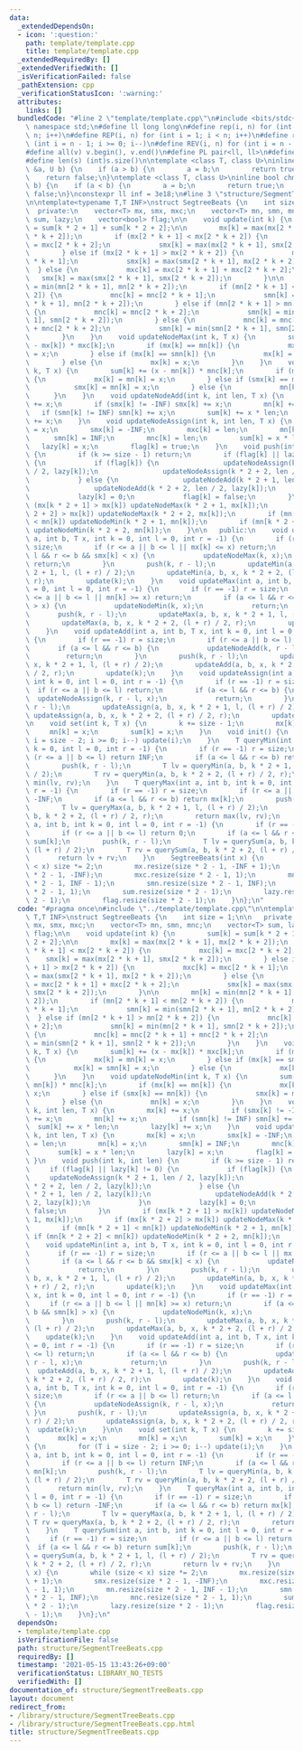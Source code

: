 ```yaml
---
data:
  _extendedDependsOn:
  - icon: ':question:'
    path: template/template.cpp
    title: template/template.cpp
  _extendedRequiredBy: []
  _extendedVerifiedWith: []
  _isVerificationFailed: false
  _pathExtension: cpp
  _verificationStatusIcon: ':warning:'
  attributes:
    links: []
  bundledCode: "#line 2 \"template/template.cpp\"\n#include <bits/stdc++.h>\nusing\
    \ namespace std;\n#define ll long long\n#define rep(i, n) for (int i = 0; i <\
    \ n; i++)\n#define REP(i, n) for (int i = 1; i < n; i++)\n#define rev(i, n) for\
    \ (int i = n - 1; i >= 0; i--)\n#define REV(i, n) for (int i = n - 1; i > 0; i--)\n\
    #define all(v) v.begin(), v.end()\n#define PL pair<ll, ll>\n#define PI pair<int,int>\n\
    #define len(s) (int)s.size()\n\ntemplate <class T, class U>\ninline bool chmin(T\
    \ &a, U b) {\n    if (a > b) {\n        a = b;\n        return true;\n    }\n\
    \    return false;\n}\ntemplate <class T, class U>\ninline bool chmax(T &a, U\
    \ b) {\n    if (a < b) {\n        a = b;\n        return true;\n    }\n    return\
    \ false;\n}\nconstexpr ll inf = 3e18;\n#line 3 \"structure/SegmentTreeBeats.cpp\"\
    \n\ntemplate<typename T,T INF>\nstruct SegtreeBeats {\n    int size = 1;\n\n \
    \  private:\n    vector<T> mx, smx, mxc;\n    vector<T> mn, smn, mnc;\n    vector<T>\
    \ sum, lazy;\n    vector<bool> flag;\n\n    void update(int k) {\n        sum[k]\
    \ = sum[k * 2 + 1] + sum[k * 2 + 2];\n\n        mx[k] = max(mx[2 * k + 1], mx[2\
    \ * k + 2]);\n        if (mx[2 * k + 1] < mx[2 * k + 2]) {\n            mxc[k]\
    \ = mxc[2 * k + 2];\n            smx[k] = max(mx[2 * k + 1], smx[2 * k + 2]);\n\
    \        } else if (mx[2 * k + 1] > mx[2 * k + 2]) {\n            mxc[k] = mxc[2\
    \ * k + 1];\n            smx[k] = max(smx[2 * k + 1], mx[2 * k + 2]);\n      \
    \  } else {\n            mxc[k] = mxc[2 * k + 1] + mxc[2 * k + 2];\n         \
    \   smx[k] = max(smx[2 * k + 1], smx[2 * k + 2]);\n        }\n\n        mn[k]\
    \ = min(mn[2 * k + 1], mn[2 * k + 2]);\n        if (mn[2 * k + 1] < mn[2 * k +\
    \ 2]) {\n            mnc[k] = mnc[2 * k + 1];\n            smn[k] = min(smn[2\
    \ * k + 1], mn[2 * k + 2]);\n        } else if (mn[2 * k + 1] > mn[2 * k + 2])\
    \ {\n            mnc[k] = mnc[2 * k + 2];\n            smn[k] = min(mn[2 * k +\
    \ 1], smn[2 * k + 2]);\n        } else {\n            mnc[k] = mnc[2 * k + 1]\
    \ + mnc[2 * k + 2];\n            smn[k] = min(smn[2 * k + 1], smn[2 * k + 2]);\n\
    \        }\n    }\n    void updateNodeMax(int k, T x) {\n        sum[k] += (x\
    \ - mx[k]) * mxc[k];\n        if (mx[k] == mn[k]) {\n            mx[k] = mn[k]\
    \ = x;\n        } else if (mx[k] == smn[k]) {\n            mx[k] = smn[k] = x;\n\
    \        } else {\n            mx[k] = x;\n        }\n    }\n    void updateNodeMin(int\
    \ k, T x) {\n        sum[k] += (x - mn[k]) * mnc[k];\n        if (mx[k] == mn[k])\
    \ {\n            mx[k] = mn[k] = x;\n        } else if (smx[k] == mn[k]) {\n \
    \           smx[k] = mn[k] = x;\n        } else {\n            mn[k] = x;\n  \
    \      }\n    }\n    void updateNodeAdd(int k, int len, T x) {\n        mx[k]\
    \ += x;\n        if (smx[k] != -INF) smx[k] += x;\n        mn[k] += x;\n     \
    \   if (smn[k] != INF) smn[k] += x;\n        sum[k] += x * len;\n        lazy[k]\
    \ += x;\n    }\n    void updateNodeAssign(int k, int len, T x) {\n        mx[k]\
    \ = x;\n        smx[k] = -INF;\n        mxc[k] = len;\n        mn[k] = x;\n  \
    \      smn[k] = INF;\n        mnc[k] = len;\n        sum[k] = x * len;\n     \
    \   lazy[k] = x;\n        flag[k] = true;\n    }\n    void push(int k, int len)\
    \ {\n        if (k >= size - 1) return;\n        if (flag[k] || lazy[k] != 0)\
    \ {\n            if (flag[k]) {\n                updateNodeAssign(k * 2 + 1, len\
    \ / 2, lazy[k]);\n                updateNodeAssign(k * 2 + 2, len / 2, lazy[k]);\n\
    \            } else {\n                updateNodeAdd(k * 2 + 1, len / 2, lazy[k]);\n\
    \                updateNodeAdd(k * 2 + 2, len / 2, lazy[k]);\n            }\n\
    \            lazy[k] = 0;\n            flag[k] = false;\n        }\n        if\
    \ (mx[k * 2 + 1] > mx[k]) updateNodeMax(k * 2 + 1, mx[k]);\n        if (mx[k *\
    \ 2 + 2] > mx[k]) updateNodeMax(k * 2 + 2, mx[k]);\n        if (mn[k * 2 + 1]\
    \ < mn[k]) updateNodeMin(k * 2 + 1, mn[k]);\n        if (mn[k * 2 + 2] < mn[k])\
    \ updateNodeMin(k * 2 + 2, mn[k]);\n    }\n\n   public:\n    void updateMin(int\
    \ a, int b, T x, int k = 0, int l = 0, int r = -1) {\n        if (r == -1) r =\
    \ size;\n        if (r <= a || b <= l || mx[k] <= x) return;\n        if (a <=\
    \ l && r <= b && smx[k] < x) {\n            updateNodeMax(k, x);\n           \
    \ return;\n        }\n        push(k, r - l);\n        updateMin(a, b, x, k *\
    \ 2 + 1, l, (l + r) / 2);\n        updateMin(a, b, x, k * 2 + 2, (l + r) / 2,\
    \ r);\n        update(k);\n    }\n    void updateMax(int a, int b, T x, int k\
    \ = 0, int l = 0, int r = -1) {\n        if (r == -1) r = size;\n        if (r\
    \ <= a || b <= l || mn[k] >= x) return;\n        if (a <= l && r <= b && smn[k]\
    \ > x) {\n            updateNodeMin(k, x);\n            return;\n        }\n \
    \       push(k, r - l);\n        updateMax(a, b, x, k * 2 + 1, l, (l + r) / 2);\n\
    \        updateMax(a, b, x, k * 2 + 2, (l + r) / 2, r);\n        update(k);\n\
    \    }\n    void updateAdd(int a, int b, T x, int k = 0, int l = 0, int r = -1)\
    \ {\n        if (r == -1) r = size;\n        if (r <= a || b <= l) return;\n \
    \       if (a <= l && r <= b) {\n            updateNodeAdd(k, r - l, x);\n   \
    \         return;\n        }\n        push(k, r - l);\n        updateAdd(a, b,\
    \ x, k * 2 + 1, l, (l + r) / 2);\n        updateAdd(a, b, x, k * 2 + 2, (l + r)\
    \ / 2, r);\n        update(k);\n    }\n    void updateAssign(int a, int b, T x,\
    \ int k = 0, int l = 0, int r = -1) {\n        if (r == -1) r = size;\n      \
    \  if (r <= a || b <= l) return;\n        if (a <= l && r <= b) {\n          \
    \  updateNodeAssign(k, r - l, x);\n            return;\n        }\n        push(k,\
    \ r - l);\n        updateAssign(a, b, x, k * 2 + 1, l, (l + r) / 2);\n       \
    \ updateAssign(a, b, x, k * 2 + 2, (l + r) / 2, r);\n        update(k);\n    }\n\
    \n    void set(int k, T x) {\n        k += size - 1;\n        mx[k] = x;\n   \
    \     mn[k] = x;\n        sum[k] = x;\n    }\n    void init() {\n        for (T\
    \ i = size - 2; i >= 0; i--) update(i);\n    }\n    T queryMin(int a, int b, int\
    \ k = 0, int l = 0, int r = -1) {\n        if (r == -1) r = size;\n        if\
    \ (r <= a || b <= l) return INF;\n        if (a <= l && r <= b) return mn[k];\n\
    \        push(k, r - l);\n        T lv = queryMin(a, b, k * 2 + 1, l, (l + r)\
    \ / 2);\n        T rv = queryMin(a, b, k * 2 + 2, (l + r) / 2, r);\n        return\
    \ min(lv, rv);\n    }\n    T queryMax(int a, int b, int k = 0, int l = 0, int\
    \ r = -1) {\n        if (r == -1) r = size;\n        if (r <= a || b <= l) return\
    \ -INF;\n        if (a <= l && r <= b) return mx[k];\n        push(k, r - l);\n\
    \        T lv = queryMax(a, b, k * 2 + 1, l, (l + r) / 2);\n        T rv = queryMax(a,\
    \ b, k * 2 + 2, (l + r) / 2, r);\n        return max(lv, rv);\n    }\n    T querySum(int\
    \ a, int b, int k = 0, int l = 0, int r = -1) {\n        if (r == -1) r = size;\n\
    \        if (r <= a || b <= l) return 0;\n        if (a <= l && r <= b) return\
    \ sum[k];\n        push(k, r - l);\n        T lv = querySum(a, b, k * 2 + 1, l,\
    \ (l + r) / 2);\n        T rv = querySum(a, b, k * 2 + 2, (l + r) / 2, r);\n \
    \       return lv + rv;\n    }\n    SegtreeBeats(int x) {\n        while (size\
    \ < x) size *= 2;\n        mx.resize(size * 2 - 1, -INF + 1);\n        smx.resize(size\
    \ * 2 - 1, -INF);\n        mxc.resize(size * 2 - 1, 1);\n        mn.resize(size\
    \ * 2 - 1, INF - 1);\n        smn.resize(size * 2 - 1, INF);\n        mnc.resize(size\
    \ * 2 - 1, 1);\n        sum.resize(size * 2 - 1);\n        lazy.resize(size *\
    \ 2 - 1);\n        flag.resize(size * 2 - 1);\n    }\n};\n"
  code: "#pragma once\n#include \"../template/template.cpp\"\n\ntemplate<typename\
    \ T,T INF>\nstruct SegtreeBeats {\n    int size = 1;\n\n   private:\n    vector<T>\
    \ mx, smx, mxc;\n    vector<T> mn, smn, mnc;\n    vector<T> sum, lazy;\n    vector<bool>\
    \ flag;\n\n    void update(int k) {\n        sum[k] = sum[k * 2 + 1] + sum[k *\
    \ 2 + 2];\n\n        mx[k] = max(mx[2 * k + 1], mx[2 * k + 2]);\n        if (mx[2\
    \ * k + 1] < mx[2 * k + 2]) {\n            mxc[k] = mxc[2 * k + 2];\n        \
    \    smx[k] = max(mx[2 * k + 1], smx[2 * k + 2]);\n        } else if (mx[2 * k\
    \ + 1] > mx[2 * k + 2]) {\n            mxc[k] = mxc[2 * k + 1];\n            smx[k]\
    \ = max(smx[2 * k + 1], mx[2 * k + 2]);\n        } else {\n            mxc[k]\
    \ = mxc[2 * k + 1] + mxc[2 * k + 2];\n            smx[k] = max(smx[2 * k + 1],\
    \ smx[2 * k + 2]);\n        }\n\n        mn[k] = min(mn[2 * k + 1], mn[2 * k +\
    \ 2]);\n        if (mn[2 * k + 1] < mn[2 * k + 2]) {\n            mnc[k] = mnc[2\
    \ * k + 1];\n            smn[k] = min(smn[2 * k + 1], mn[2 * k + 2]);\n      \
    \  } else if (mn[2 * k + 1] > mn[2 * k + 2]) {\n            mnc[k] = mnc[2 * k\
    \ + 2];\n            smn[k] = min(mn[2 * k + 1], smn[2 * k + 2]);\n        } else\
    \ {\n            mnc[k] = mnc[2 * k + 1] + mnc[2 * k + 2];\n            smn[k]\
    \ = min(smn[2 * k + 1], smn[2 * k + 2]);\n        }\n    }\n    void updateNodeMax(int\
    \ k, T x) {\n        sum[k] += (x - mx[k]) * mxc[k];\n        if (mx[k] == mn[k])\
    \ {\n            mx[k] = mn[k] = x;\n        } else if (mx[k] == smn[k]) {\n \
    \           mx[k] = smn[k] = x;\n        } else {\n            mx[k] = x;\n  \
    \      }\n    }\n    void updateNodeMin(int k, T x) {\n        sum[k] += (x -\
    \ mn[k]) * mnc[k];\n        if (mx[k] == mn[k]) {\n            mx[k] = mn[k] =\
    \ x;\n        } else if (smx[k] == mn[k]) {\n            smx[k] = mn[k] = x;\n\
    \        } else {\n            mn[k] = x;\n        }\n    }\n    void updateNodeAdd(int\
    \ k, int len, T x) {\n        mx[k] += x;\n        if (smx[k] != -INF) smx[k]\
    \ += x;\n        mn[k] += x;\n        if (smn[k] != INF) smn[k] += x;\n      \
    \  sum[k] += x * len;\n        lazy[k] += x;\n    }\n    void updateNodeAssign(int\
    \ k, int len, T x) {\n        mx[k] = x;\n        smx[k] = -INF;\n        mxc[k]\
    \ = len;\n        mn[k] = x;\n        smn[k] = INF;\n        mnc[k] = len;\n \
    \       sum[k] = x * len;\n        lazy[k] = x;\n        flag[k] = true;\n   \
    \ }\n    void push(int k, int len) {\n        if (k >= size - 1) return;\n   \
    \     if (flag[k] || lazy[k] != 0) {\n            if (flag[k]) {\n           \
    \     updateNodeAssign(k * 2 + 1, len / 2, lazy[k]);\n                updateNodeAssign(k\
    \ * 2 + 2, len / 2, lazy[k]);\n            } else {\n                updateNodeAdd(k\
    \ * 2 + 1, len / 2, lazy[k]);\n                updateNodeAdd(k * 2 + 2, len /\
    \ 2, lazy[k]);\n            }\n            lazy[k] = 0;\n            flag[k] =\
    \ false;\n        }\n        if (mx[k * 2 + 1] > mx[k]) updateNodeMax(k * 2 +\
    \ 1, mx[k]);\n        if (mx[k * 2 + 2] > mx[k]) updateNodeMax(k * 2 + 2, mx[k]);\n\
    \        if (mn[k * 2 + 1] < mn[k]) updateNodeMin(k * 2 + 1, mn[k]);\n       \
    \ if (mn[k * 2 + 2] < mn[k]) updateNodeMin(k * 2 + 2, mn[k]);\n    }\n\n   public:\n\
    \    void updateMin(int a, int b, T x, int k = 0, int l = 0, int r = -1) {\n \
    \       if (r == -1) r = size;\n        if (r <= a || b <= l || mx[k] <= x) return;\n\
    \        if (a <= l && r <= b && smx[k] < x) {\n            updateNodeMax(k, x);\n\
    \            return;\n        }\n        push(k, r - l);\n        updateMin(a,\
    \ b, x, k * 2 + 1, l, (l + r) / 2);\n        updateMin(a, b, x, k * 2 + 2, (l\
    \ + r) / 2, r);\n        update(k);\n    }\n    void updateMax(int a, int b, T\
    \ x, int k = 0, int l = 0, int r = -1) {\n        if (r == -1) r = size;\n   \
    \     if (r <= a || b <= l || mn[k] >= x) return;\n        if (a <= l && r <=\
    \ b && smn[k] > x) {\n            updateNodeMin(k, x);\n            return;\n\
    \        }\n        push(k, r - l);\n        updateMax(a, b, x, k * 2 + 1, l,\
    \ (l + r) / 2);\n        updateMax(a, b, x, k * 2 + 2, (l + r) / 2, r);\n    \
    \    update(k);\n    }\n    void updateAdd(int a, int b, T x, int k = 0, int l\
    \ = 0, int r = -1) {\n        if (r == -1) r = size;\n        if (r <= a || b\
    \ <= l) return;\n        if (a <= l && r <= b) {\n            updateNodeAdd(k,\
    \ r - l, x);\n            return;\n        }\n        push(k, r - l);\n      \
    \  updateAdd(a, b, x, k * 2 + 1, l, (l + r) / 2);\n        updateAdd(a, b, x,\
    \ k * 2 + 2, (l + r) / 2, r);\n        update(k);\n    }\n    void updateAssign(int\
    \ a, int b, T x, int k = 0, int l = 0, int r = -1) {\n        if (r == -1) r =\
    \ size;\n        if (r <= a || b <= l) return;\n        if (a <= l && r <= b)\
    \ {\n            updateNodeAssign(k, r - l, x);\n            return;\n       \
    \ }\n        push(k, r - l);\n        updateAssign(a, b, x, k * 2 + 1, l, (l +\
    \ r) / 2);\n        updateAssign(a, b, x, k * 2 + 2, (l + r) / 2, r);\n      \
    \  update(k);\n    }\n\n    void set(int k, T x) {\n        k += size - 1;\n \
    \       mx[k] = x;\n        mn[k] = x;\n        sum[k] = x;\n    }\n    void init()\
    \ {\n        for (T i = size - 2; i >= 0; i--) update(i);\n    }\n    T queryMin(int\
    \ a, int b, int k = 0, int l = 0, int r = -1) {\n        if (r == -1) r = size;\n\
    \        if (r <= a || b <= l) return INF;\n        if (a <= l && r <= b) return\
    \ mn[k];\n        push(k, r - l);\n        T lv = queryMin(a, b, k * 2 + 1, l,\
    \ (l + r) / 2);\n        T rv = queryMin(a, b, k * 2 + 2, (l + r) / 2, r);\n \
    \       return min(lv, rv);\n    }\n    T queryMax(int a, int b, int k = 0, int\
    \ l = 0, int r = -1) {\n        if (r == -1) r = size;\n        if (r <= a ||\
    \ b <= l) return -INF;\n        if (a <= l && r <= b) return mx[k];\n        push(k,\
    \ r - l);\n        T lv = queryMax(a, b, k * 2 + 1, l, (l + r) / 2);\n       \
    \ T rv = queryMax(a, b, k * 2 + 2, (l + r) / 2, r);\n        return max(lv, rv);\n\
    \    }\n    T querySum(int a, int b, int k = 0, int l = 0, int r = -1) {\n   \
    \     if (r == -1) r = size;\n        if (r <= a || b <= l) return 0;\n      \
    \  if (a <= l && r <= b) return sum[k];\n        push(k, r - l);\n        T lv\
    \ = querySum(a, b, k * 2 + 1, l, (l + r) / 2);\n        T rv = querySum(a, b,\
    \ k * 2 + 2, (l + r) / 2, r);\n        return lv + rv;\n    }\n    SegtreeBeats(int\
    \ x) {\n        while (size < x) size *= 2;\n        mx.resize(size * 2 - 1, -INF\
    \ + 1);\n        smx.resize(size * 2 - 1, -INF);\n        mxc.resize(size * 2\
    \ - 1, 1);\n        mn.resize(size * 2 - 1, INF - 1);\n        smn.resize(size\
    \ * 2 - 1, INF);\n        mnc.resize(size * 2 - 1, 1);\n        sum.resize(size\
    \ * 2 - 1);\n        lazy.resize(size * 2 - 1);\n        flag.resize(size * 2\
    \ - 1);\n    }\n};\n"
  dependsOn:
  - template/template.cpp
  isVerificationFile: false
  path: structure/SegmentTreeBeats.cpp
  requiredBy: []
  timestamp: '2021-05-15 13:43:26+09:00'
  verificationStatus: LIBRARY_NO_TESTS
  verifiedWith: []
documentation_of: structure/SegmentTreeBeats.cpp
layout: document
redirect_from:
- /library/structure/SegmentTreeBeats.cpp
- /library/structure/SegmentTreeBeats.cpp.html
title: structure/SegmentTreeBeats.cpp
---
```

